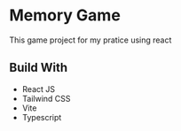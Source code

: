 # Memory Game

This game project for my pratice using react

## Build With

- React JS
- Tailwind CSS
- Vite
- Typescript

